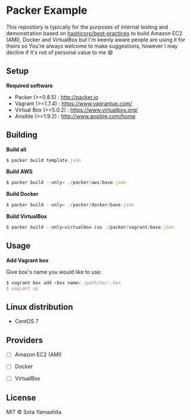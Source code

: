 # Packer Example

This repository is typically for the purposes of internal testing and demonstration based on [hashicorp/best-practices](https://github.com/hashicorp/best-practices) to build Amazon EC2 (AMI), Docker and VirtualBox but I'm keenly aware people are using it for theirs so You're always welcome to make suggestions, however I may decline if it's not of personal value to me :smile:


## Setup

**Required software**

* Packer (>=0.8.5) : http://packer.io
* Vagrant (>=1.7.4) : https://www.vagrantup.com/
* Virtual Box (>=5.0.2) : https://www.virtualbox.org/
* Ansible (>=1.9.2) : http://www.ansible.com/home


## Building

**Build all**

```javascript
$ packer build template.json
```

**Build AWS**

```javascript
$ packer build --only= ./packer/aws/base.json
```

**Build Docker**

```javascript
$ packer build --only= ./packer/docker/base.json
```

**Build VirtualBox**

```javascript
$ packer build --only=virtualbox-iso ./packer/vagrant/base.json
```


## Usage

**Add Vagrant box**

Give box's name you would like to use:

```javascript
$ vagrant box add <box name> /path/to/~.box
$ vagrant up
```


## Linux distribution

* CentOS 7


## Providers

* [ ] Amazon EC2 (AMI)
* [ ] Docker
* [ ] VirtualBox


## License

MIT © Sota Yamashita
